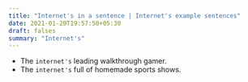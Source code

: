 ```yaml
---
title: "Internet's in a sentence | Internet's example sentences"
date: 2021-01-20T19:57:50+05:30
draft: falses
summary: "Internet's"
---
```

- The `internet's` leading walkthrough gamer.
- The `internet's` full of homemade sports shows.
                 
